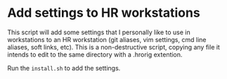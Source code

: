 # Add settings to HR workstations

This script will add some settings that I personally like to use in workstations to an HR workstation (git aliases, vim settings, cmd line aliases, soft links, etc). This is a non-destructive script, copying any file it intends to edit to the same directory with a .hrorig extention.

Run the `install.sh` to add the settings.
